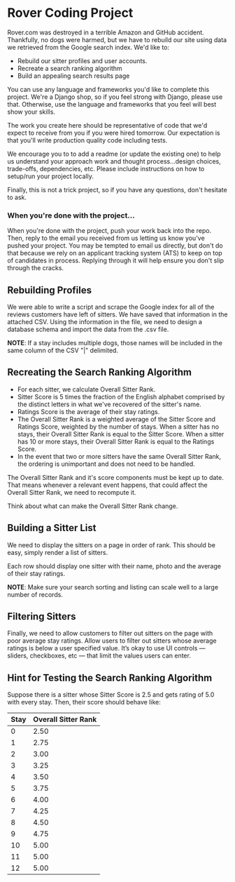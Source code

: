 # Rover Coding Project

Rover.com was destroyed in a terrible Amazon and GitHub accident.
Thankfully, no dogs were harmed, but we have to rebuild our site using data we retrieved from the Google search index.
We'd like to:

- Rebuild our sitter profiles and user accounts.
- Recreate a search ranking algorithm
- Build an appealing search results page

You can use any language and frameworks you'd like to complete this project.
We're a Django shop, so if you feel strong with Django, please use that.
Otherwise, use the language and frameworks that you feel will best show your skills.

The work you create here should be representative of code that we'd expect to receive from you if you were hired tomorrow.
Our expectation is that you'll write production quality code including tests.

We encourage you to to add a readme (or update the existing one) to help us understand your approach work and thought process...design choices, trade-offs, dependencies, etc. Please include instructions on how to setup/run your project locally.

Finally, this is not a trick project, so if you have any questions, don't hesitate to ask.

### When you're done with the project...

When you're done with the project, push your work back into the repo.  Then, reply to the email you received from us letting us know you've pushed your project.  You may be tempted to email us directly, but don't do that because we rely on an applicant tracking system (ATS) to keep on top of candidates in process. Replying through it will help ensure you don't slip through the cracks.

## Rebuilding Profiles

We were able to write a script and scrape the Google index for all of the reviews customers have left of sitters.
We have saved that information in the attached CSV.
Using the information in the file, we need to design a database schema and import the data from the .csv file.

**NOTE**: If a stay includes multiple dogs, those names will be included in the same column of the CSV "|" delimited.

## Recreating the Search Ranking Algorithm

- For each sitter, we calculate Overall Sitter Rank.
- Sitter Score is 5 times the fraction of the English alphabet comprised by the distinct letters in what we've recovered of the sitter's name.
- Ratings Score is the average of their stay ratings.
- The Overall Sitter Rank is a weighted average of the Sitter Score and Ratings Score, weighted by the number of stays. When a sitter has no stays, their Overall Sitter Rank is equal to the Sitter Score.  When a sitter has 10 or more stays, their Overall Sitter Rank is equal to the Ratings Score.
- In the event that two or more sitters have the same Overall Sitter Rank, the ordering is unimportant and does not need to be handled.

The Overall Sitter Rank and it's score components must be kept up to date. That means whenever a relevant event happens, that could affect the Overall Sitter Rank, we need to recompute it.

Think about what can make the Overall Sitter Rank change.

## Building a Sitter List

We need to display the sitters on a page in order of rank. This should be easy, simply render a list of sitters.

Each row should display one sitter with their name, photo and the average of their stay ratings.

**NOTE**: Make sure your search sorting and listing can scale well to a large number of records.

## Filtering Sitters

Finally, we need to allow customers to filter out sitters on the page with poor average stay ratings.
Allow users to filter out sitters whose average ratings is below a user specified value.
It’s okay to use UI controls &mdash; sliders, checkboxes, etc &mdash; that limit the values users can enter.

## Hint for Testing the Search Ranking Algorithm
Suppose there is a sitter whose Sitter Score is 2.5 and gets rating of 5.0 with every stay. Then, their score should
behave like:

| Stay          | Overall Sitter Rank         |
| ------------- | ------------- |
| 0 | 2.50
| 1 | 2.75
| 2 | 3.00
| 3 | 3.25
| 4 | 3.50
| 5 | 3.75
| 6 | 4.00
| 7 | 4.25
| 8 | 4.50
| 9 |  4.75
| 10 | 5.00
| 11 | 5.00
| 12 | 5.00
